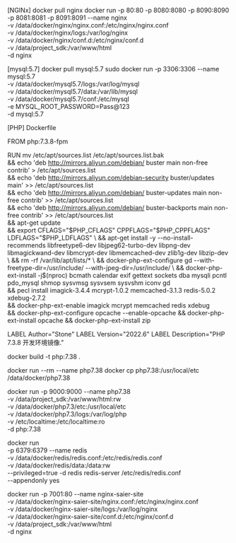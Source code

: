 [NGINx]
docker pull nginx
docker run -p 80:80 -p 8080:8080 -p 8090:8090 -p 8081:8081 -p 8091:8091 --name nginx \
-v /data/docker/nginx/nginx.conf:/etc/nginx/nginx.conf \
-v /data/docker/nginx/logs:/var/log/nginx \
-v /data/docker/nginx/conf.d:/etc/nginx/conf.d \
-v /data/project_sdk:/var/www/html \
-d nginx


[mysql:5.7]
docker pull mysql:5.7
sudo docker run -p 3306:3306 --name mysql:5.7 \
-v /data/docker/mysql5.7/logs:/var/log/mysql \
-v /data/docker/mysql5.7/data:/var/lib/mysql \
-v /data/docker/mysql5.7/conf:/etc/mysql \
-e MYSQL_ROOT_PASSWORD=Pass@123 \
-d mysql:5.7


[PHP]
Dockerfile

FROM php:7.3.8-fpm

RUN mv /etc/apt/sources.list /etc/apt/sources.list.bak \
    && echo 'deb http://mirrors.aliyun.com/debian/ buster main non-free contrib' > /etc/apt/sources.list \
    && echo 'deb http://mirrors.aliyun.com/debian-security buster/updates main' >> /etc/apt/sources.list \
    && echo 'deb http://mirrors.aliyun.com/debian/ buster-updates main non-free contrib' >> /etc/apt/sources.list \
    && echo 'deb http://mirrors.aliyun.com/debian/ buster-backports main non-free contrib' >> /etc/apt/sources.list \
    && apt-get update \
    && export CFLAGS="$PHP_CFLAGS" CPPFLAGS="$PHP_CPPFLAGS" LDFLAGS="$PHP_LDFLAGS" \
    && apt-get install -y --no-install-recommends libfreetype6-dev libjpeg62-turbo-dev libpng-dev libmagickwand-dev libmcrypt-dev libmemcached-dev zlib1g-dev libzip-dev \
    && rm -rf /var/lib/apt/lists/* \
    && docker-php-ext-configure gd --with-freetype-dir=/usr/include/ --with-jpeg-dir=/usr/include/ \
    && docker-php-ext-install -j$(nproc) bcmath calendar exif gettext sockets dba mysqli pcntl pdo_mysql shmop sysvmsg sysvsem sysvshm iconv gd \
    && pecl install imagick-3.4.4 mcrypt-1.0.2 memcached-3.1.3 redis-5.0.2 xdebug-2.7.2 \
    && docker-php-ext-enable imagick mcrypt memcached redis xdebug \
    && docker-php-ext-configure opcache --enable-opcache && docker-php-ext-install opcache && docker-php-ext-install zip

LABEL Author="Stone"
LABEL Version="2022.6"
LABEL Description="PHP 7.3.8 开发环境镜像."


docker build -t php:7.38 .

docker run --rm --name php7.38 
docker cp php7.38:/usr/local/etc /data/docker/php7.38

docker run -p 9000:9000 --name php7.38 \
-v /data/project_sdk:/var/www/html:rw \
-v /data/docker/php7.3/etc:/usr/local/etc \
-v /data/docker/php7.3/logs:/var/log/php \
-v /etc/localtime:/etc/localtime:ro \
-d php:7.38

docker run \
-p 6379:6379 --name redis \
-v /data/docker/redis/redis.conf:/etc/redis/redis.conf \
-v /data/docker/redis/data:/data:rw \
--privileged=true -d redis redis-server /etc/redis/redis.conf \
--appendonly yes


docker run -p 7001:80 --name nginx-saier-site \
-v /data/docker/nginx-saier-site/nginx.conf:/etc/nginx/nginx.conf \
-v /data/docker/nginx-saier-site/logs:/var/log/nginx \
-v /data/docker/nginx-saier-site/conf.d:/etc/nginx/conf.d \
-v /data/project_sdk:/var/www/html \
-d nginx
